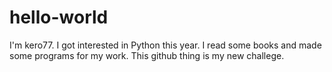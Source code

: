 # hello-world

I'm kero77. I got interested in Python this year. I read some books and made some programs for my work.
This github thing is my new challege.
